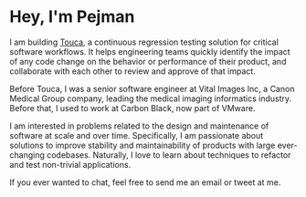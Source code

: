 # Hey, I'm Pejman

I am building [Touca], a continuous regression testing solution for critical
software workflows. It helps engineering teams quickly identify the impact of
any code change on the behavior or performance of their product, and
collaborate with each other to review and approve of that impact.

Before Touca, I was a senior software engineer at Vital Images Inc, a
Canon Medical Group company, leading the medical imaging informatics
industry. Before that, I used to work at Carbon Black, now part of VMware.

I am interested in problems related to the design and maintenance of
software at scale and over time. Specifically, I am passionate about
solutions to improve stability and maintainability of products with
large ever-changing codebases. Naturally, I love to learn about techniques
to refactor and test non-trivial applications.

If you ever wanted to chat, feel free to send me an email or tweet at me.

[Touca]: https://touca.io
